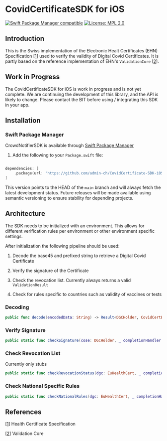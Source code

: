 # CovidCertificateSDK for iOS

[![Swift Package Manager compatible](https://img.shields.io/badge/SPM-%E2%9C%93-brightgreen.svg?style=flat)](https://github.com/apple/swift-package-manager)
[![License: MPL 2.0](https://img.shields.io/badge/License-MPL%202.0-brightgreen.svg)](https://github.com/admin-ch/CovidCertificate-SDK-iOS/blob/main/LICENSE)
 
 ## Introduction

This is the Swiss implementation of the Electronic Healt Certificates (EHN) Specification [[1](https://github.com/ehn-digital-green-development/hcert-spec)] used to verify the validity of Digital Covid Certificates. It is partly based on the reference implementation of EHN's `ValidationCore` [[2](https://github.com/ehn-digital-green-development/ValidationCore/tree/main/Sources/ValidationCore)]. 
 
 ## Work in Progress

The CovidCertificateSDK for iOS is work in progress and is not yet complete. We are continuing the development of this library, and the API is likely to change. Please contact the BIT before using / integrating this SDK in your app.
 
## Installation

### Swift Package Manager

CrowdNotifierSDK is available through [Swift Package Manager](https://swift.org/package-manager)

1. Add the following to your `Package.swift` file:

  ```swift

  dependencies: [
      .package(url: "https://github.com/admin-ch/CovidCertificate-SDK-iOS.git", .branch("main"))
  ]

  ```

This version points to the HEAD of the `main` branch and will always fetch the latest development status. Future releases will be made available using semantic versioning to ensure stability for depending projects.


 ## Architecture

The SDK needs to be initialized with an environment. This allows for different verification rules per environment or other environment specific settings.

After initialization the following pipeline should be used:

1) Decode the base45 and prefixed string to retrieve a Digital Covid Certificate

2) Verify the signature of the Certificate

3) Check the revocation list. Currently always returns a valid `ValidationResult`

4) Check for rules specific to countries such as validity of vaccines or tests

### Decoding
```swift
public func decode(encodedData: String) -> Result<DGCHolder, CovidCertError>
```

### Verify Signature
```swift
public static func checkSignature(cose: DGCHolder, _ completionHandler: @escaping (Result<ValidationResult, ValidationError>) -> Void)
```

### Check Revocation List
Currently only stubs
```swift
public static func checkRevocationStatus(dgc: EuHealthCert, _ completionHandler: @escaping (Result<ValidationResult, ValidationError>) -> Void)
```

### Check National Specific Rules
```swift
public static func checkNationalRules(dgc: EuHealthCert, _ completionHandler: @escaping (Result<VerificationResult, NationalRulesError>) -> Void)
```

 ## References
[[1](https://github.com/ehn-digital-green-development/hcert-spec)] Health Certificate Specification

[[2](https://github.com/ehn-digital-green-development/ValidationCore/tree/main/Sources/ValidationCore)] Validation Core